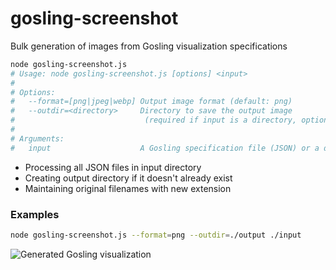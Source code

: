 # gosling-screenshot

Bulk generation of images from Gosling visualization specifications

```bash
node gosling-screenshot.js
# Usage: node gosling-screenshot.js [options] <input>
#
# Options:
#   --format=[png|jpeg|webp] Output image format (default: png)
#   --outdir=<directory>     Directory to save the output image
#                             (required if input is a directory, optional otherwise)
#
# Arguments:
#   input                    A Gosling specification file (JSON) or a directory of specifications
```

- Processing all JSON files in input directory
- Creating output directory if it doesn't already exist
- Maintaining original filenames with new extension

### Examples

```bash
node gosling-screenshot.js --format=png --outdir=./output ./input
```

![Generated Gosling visualization](https://user-images.githubusercontent.com/24403730/163602155-96b48c3b-f9b7-440f-a26c-7ba6fd25782c.jpeg)

